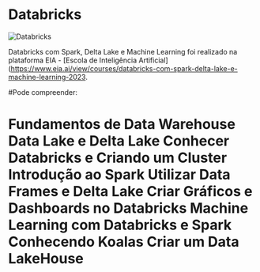 # Databricks
![Databricks](https://upload.wikimedia.org/wikipedia/commons/thumb/6/63/Databricks_Logo.png/800px-Databricks_Logo.png)

Databricks com Spark, Delta Lake e Machine Learning foi realizado na plataforma EIA - [Escola de Inteligência Artificial](https://www.eia.ai/view/courses/databricks-com-spark-delta-lake-e-machine-learning-2023.

 
#Pode compreender: <h1>
Fundamentos de Data Warehouse
Data Lake e Delta Lake
Conhecer Databricks e Criando um Cluster
Introdução ao Spark
Utilizar Data Frames e Delta Lake
Criar Gráficos e Dashboards no Databricks
Machine Learning com Databricks e Spark
Conhecendo Koalas
Criar um Data LakeHouse
